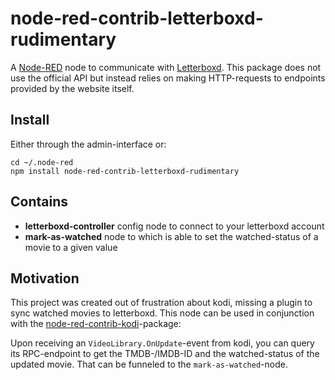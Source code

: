 # node-red-contrib-letterboxd-rudimentary
A [Node-RED](http://nodered.org) node to communicate with [Letterboxd](https://letterboxd.com). This package does not use the official API but instead relies on making HTTP-requests to endpoints provided by the website itself.

## Install
Either through the admin-interface or:
```
cd ~/.node-red
npm install node-red-contrib-letterboxd-rudimentary
```

## Contains
* **letterboxd-controller** config node to connect to your letterboxd account
* **mark-as-watched** node to which is able to set the watched-status of a movie to a given value

## Motivation
This project was created out of frustration about kodi, missing a plugin to sync watched movies to letterboxd.
This node can be used in conjunction with the [node-red-contrib-kodi](https://github.com/estbeetoo/node-red-contrib-kodi)-package:

Upon receiving an `VideoLibrary.OnUpdate`-event from kodi, you can query its RPC-endpoint to get the TMDB-/IMDB-ID and the watched-status of the updated movie. That can be funneled to the `mark-as-watched`-node.
